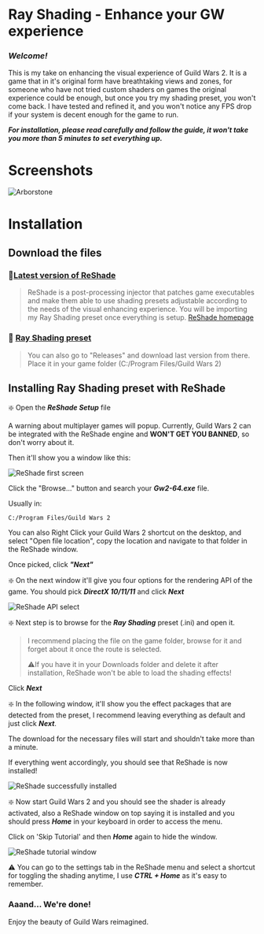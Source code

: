 # Ray Shading - Enhance your GW experience
### ***Welcome!*** 

This is my take on enhancing the visual experience of Guild Wars 2. It is a game that in it's original form have breathtaking views and zones, for someone who have not tried custom shaders on games the original experience could be enough, but once you try my shading preset, you won't come back.
I have tested and refined it, and you won't notice any FPS drop if your system is decent enough for the game to run.

***For installation, please read carefully and follow the guide, it won't take you more than 5 minutes to set everything up.***

# Screenshots
![Arborstone](https://i.imgur.com/F1zwpkf.png)


# Installation

## Download the files

### 📌[Latest version of ReShade](https://reshade.me/downloads/ReShade_Setup_5.9.2.exe) 

>ReShade is a post-processing injector that patches game executables and make them  able to use shading presets adjustable according to the needs of the visual enhancing experience. You will be importing my Ray Shading preset once everything is setup.
>[ReShade homepage](https://reshade.me/)

### 📌 [ Ray Shading preset]() 
>You can also go to "Releases" and download last version from there.
Place it in your game folder (C:/Program Files/Guild Wars 2)


## Installing Ray Shading preset with ReShade

❇️ Open the ***ReShade Setup*** file

A warning about multiplayer games will popup. Currently, Guild Wars 2 can be integrated with the ReShade engine and **WON'T GET YOU BANNED**, so don't worry about it.

Then it'll show you a window like this:

![ReShade first screen](https://i.imgur.com/kBrOUnP.png)

Click the "Browse..." button and search your ***Gw2-64.exe*** file.

Usually in:
```
C:/Program Files/Guild Wars 2
```

You can also Right Click your Guild Wars 2 shortcut on the desktop, and select "Open file location", copy the location and navigate to that folder in the ReShade window.

Once picked, click ***"Next"***

❇️ On the next window it'll give you four options for the rendering API of the game. You should pick ***DirectX 10/11/11*** and click ***Next***

![ReShade API select](https://i.imgur.com/rrBgl9K.png)

❇️ Next step is to browse for the ***Ray Shading*** preset (.ini) and open it.

>I recommend placing the file on the game folder, browse for it and forget about it once the route is selected. 
>
>⚠️If you have it in your Downloads folder and delete it after installation, ReShade won't be able to load the shading effects!

Click ***Next***

❇️ In the following window, it'll show you the effect packages that are detected from the preset, I recommend leaving everything as default and just click ***Next***.

The download for the necessary files will start and shouldn't take more than a minute.

If everything went accordingly, you should see that ReShade is now installed!

![ReShade successfully installed](https://i.imgur.com/TDTrT8V.png)


❇️ Now start Guild Wars 2 and you should see the shader is already activated, also a ReShade window on top saying it is installed and you should press ***Home*** in your keyboard in order to access the menu.

Click on 'Skip Tutorial' and then ***Home*** again to hide the window.

![ReShade tutorial window](https://i.imgur.com/SXz4y4Z.png)

⚠️ You can go to the settings tab in the ReShade menu and select a shortcut for toggling the shading anytime, I use ***CTRL + Home*** as it's easy to remember.

### Aaand... We're done!
Enjoy the beauty of Guild Wars reimagined.